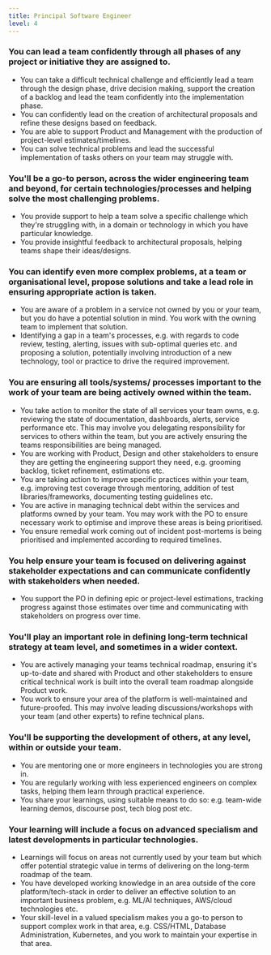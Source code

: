 ```yaml
---
title: Principal Software Engineer
level: 4
---
```


### You can lead a team confidently through all phases of any project or initiative they are assigned to.

- You can take a difficult technical challenge and efficiently lead a team through the design phase, drive decision making, support the creation of a backlog and lead the team confidently into the implementation phase.
- You can confidently lead on the creation of architectural proposals and refine these designs based on feedback.
- You are able to support Product and Management with the production of project-level estimates/timelines.
- You can solve technical problems and lead the successful implementation of tasks others on your team may struggle with.

### You'll be a go-to person, across the wider engineering team and beyond, for certain technologies/processes and helping solve the most challenging problems.

- You provide support to help a team solve a specific challenge which they're struggling with, in a domain or technology in which you have particular knowledge.
- You provide insightful feedback to architectural proposals, helping teams shape their ideas/designs.

### You can identify even more complex problems, at a team or organisational level, propose solutions and take a lead role in ensuring appropriate action is taken.

- You are aware of a problem in a service not owned by you or your team, but you do have a potential solution in mind. You work with the owning team to implement that solution.
- Identifying a gap in a team's processes, e.g. with regards to code review, testing, alerting, issues with sub-optimal queries etc. and proposing a solution, potentially involving introduction of a new technology, tool or practice to drive the required improvement.

### You are ensuring all tools/systems/ processes important to the work of your team are being actively owned within the team.

- You take action to monitor the state of all services your team owns, e.g. reviewing the state of documentation, dashboards, alerts, service performance etc. This may involve you delegating responsibility for services to others within the team, but you are actively ensuring the teams responsibilities are being managed.
- You are working with Product, Design and other stakeholders to ensure they are getting the engineering support they need, e.g. grooming backlog, ticket refinement, estimations etc.
- You are taking action to improve specific practices within your team, e.g. improving test coverage through mentoring, addition of test libraries/frameworks, documenting testing guidelines etc. 
- You are active in managing technical debt within the services and platforms owned by your team. You may work with the PO to ensure necessary work to optimise and improve these areas is being prioritised.
- You ensure remedial work coming out of incident post-mortems is being prioritised and implemented according to required timelines.

### You help ensure your team is focused on delivering against stakeholder expectations and can communicate confidently with stakeholders when needed.

- You support the PO in defining epic or project-level estimations, tracking progress against those estimates over time and communicating with stakeholders on progress over time.

### You'll play an important role in defining long-term technical strategy at team level, and sometimes in a wider context.

- You are actively managing your teams technical roadmap, ensuring it's up-to-date and shared with Product and other stakeholders to ensure critical technical work is built into the overall team roadmap alongside Product work.
- You work to ensure your area of the platform is well-maintained and future-proofed. This may involve leading discussions/workshops with your team (and other experts) to refine technical plans.

### You'll be supporting the development of others, at any level, within or outside your team.

- You are mentoring one or more engineers in technologies you are strong in.
- You are regularly working with less experienced engineers on complex tasks, helping them learn through practical experience.
- You share your learnings, using suitable means to do so: e.g. team-wide learning demos, discourse post, tech blog post etc.

### Your learning will include a focus on advanced specialism and latest developments in particular technologies.

- Learnings will focus on areas not currently used by your team but which offer potential strategic value in terms of delivering on the long-term roadmap of the team.
- You have developed working knowledge in an area outside of the core platform/tech-stack in order to deliver an effective solution to an important business problem, e.g. ML/AI techniques, AWS/cloud technologies etc.
- Your skill-level in a valued specialism makes you a go-to person to support complex work in that area, e.g. CSS/HTML, Database Administration, Kubernetes, and you work to maintain your expertise in that area.
